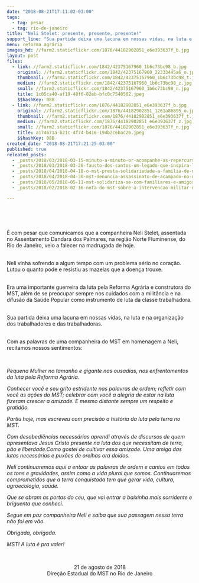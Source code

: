 ```yaml
---
date: "2018-08-21T17:11:02-03:00"
tags:
  - tag: pesar
  - tag: rio-de-janeiro
title: "Neli Stelet: presente, presente, presente!"
support_line: "Sua partida deixa uma lacuna em nossas vidas, na luta e na organização dos trabalhadores"
menu: reforma agrária
images_hd: //farm2.staticflickr.com/1876/44182902851_e6e393637f_b.jpg
layout: post
files:
  - link: //farm2.staticflickr.com/1842/42375167960_1b6c73bc98_b.jpg
    original: //farm2.staticflickr.com/1842/42375167960_22333445a6_o.jpg
    thumbnail: //farm2.staticflickr.com/1842/42375167960_1b6c73bc98_t.jpg
    medium: //farm2.staticflickr.com/1842/42375167960_1b6c73bc98_z.jpg
    small: //farm2.staticflickr.com/1842/42375167960_1b6c73bc98_n.jpg
    title: 1c05ca40-af19-48f6-82eb-bfc0c7548502.jpeg
    $$hashKey: 088
  - link: //farm2.staticflickr.com/1876/44182902851_e6e393637f_b.jpg
    original: //farm2.staticflickr.com/1876/44182902851_1261a86895_o.jpg
    thumbnail: //farm2.staticflickr.com/1876/44182902851_e6e393637f_t.jpg
    medium: //farm2.staticflickr.com/1876/44182902851_e6e393637f_z.jpg
    small: //farm2.staticflickr.com/1876/44182902851_e6e393637f_n.jpg
    title: a174671a-b21c-4f74-b416-194b2c6bac26.jpeg
    $$hashKey: 08B
created_date: "2018-08-21T17:21:25-03:00"
published: true
releated_posts:
  - _posts/2018/03/2018-03-15-minuto-a-minuto-or-acompanhe-as-repercursoes-do-assassinato-de-marielle-franco.md
  - _posts/2018/03/2018-03-26-fausto-dos-santos-um-legado-que-inspira-luta.md
  - _posts/2018/04/2018-04-18-o-mst-presta-solidariedade-a-familia-de-nossa-dirigente-lucineia-duraes-apos-a-tragico-assassinato-de-seu-pai-joao-francisco-do-rosario.md
  - _posts/2018/04/2018-04-30-mst-denuncia-assassinato-de-acampado-no-norte-do-rio-de-janeiro.md
  - _posts/2018/05/2018-05-11-mst-solidariza-se-com-familiares-e-amigos-do-companheiro-ze-guilherme.md
  - _posts/2018/02/2018-02-16-nota-do-mst-sobre-a-intervencao-militar-no-rj.md

---
```

<p>&nbsp;</p>

<p>&nbsp;</p>

<p>&Eacute; com&nbsp;pesar que comunicamos que a companheira Neli Stelet, assentada no Assentamento Dandara dos Palmares, na regi&atilde;o Norte Fluminense, do Rio de Janeiro, veio a falecer na madrugada de hoje.</p>

<p><br />
Neli vinha sofrendo a algum tempo com um problema s&eacute;rio no cora&ccedil;&atilde;o. Lutou o quanto pode e resistiu as mazelas que a doen&ccedil;a trouxe.&nbsp;</p>

<p><br />
Era uma importante guerreira da luta pela Reforma Agr&aacute;ria e construtora do MST, al&eacute;m de se preocupar sempre nos cuidados com a milit&acirc;ncia e na difus&atilde;o da Sa&uacute;de Popular como instrumento de luta da classe trabalhadora.</p>

<p><br />
Sua partida deixa uma lacuna em nossas vidas, na luta e na organiza&ccedil;&atilde;o dos trabalhadores e das trabalhadoras.</p>

<p><br />
Com as palavras de uma companheira do MST em homenagem a Neli, recitamos nossos sentimentos:</p>

<p>&nbsp;</p>

<p><em>Pequena Mulher no tamanho e gigante nas ousadias, nos enfrentamentos da luta pela Reforma Agr&aacute;ria.</em></p>

<p><em>Conhecer voc&ecirc; e seu grito estridente nas palavras de ordem; refletir com voc&ecirc; as a&ccedil;&otilde;es do MST; celebrar com voc&ecirc; a alegria de estar na luta fizeram crescer a amizade. E mesmo distante sempre um respeito e gratid&atilde;o.</em></p>

<p><em>Partiu hoje, mas escreveu com precis&atilde;o a hist&oacute;ria da luta pela terra no MST.</em></p>

<p><em>Com desobedi&ecirc;ncias necess&aacute;rias aprendi atrav&eacute;s de discursos de quem apresentava Jesus Cristo presente na luta dos que necessitam de terra, p&atilde;o e liberdade.Como gostei de cultivar essa amizade. Uma amiga das lutas necess&aacute;rias e pux&otilde;es de orelhas ora do&iacute;dos.&nbsp;</em></p>

<p><em>Neli continuaremos aqui a entoar as palavras de ordem e cantos em todos os tons e gravidades, assim como a vida plural que somos. Continuaremos comprometidos que a terra conquistada tem que gerar vida, cultura, agroecologia, sa&uacute;de.</em></p>

<p><em>Que se abram as portas do c&eacute;u, que vai entrar a baixinha mais sorridente e briguenta que conheci.</em></p>

<p><em>Segue em paz companheira Neli e saiba que sua passagem nessa terra n&atilde;o foi em v&atilde;o.</em></p>

<p><em>Obrigada, obrigada.</em></p>

<p><em>MST! A luta &eacute; pra valer!</em></p>

<p>&nbsp;</p>

<p style="text-align: center;">21 de agosto de 2018<br />
Dire&ccedil;&atilde;o Estadual do MST no Rio de Janeiro</p>
